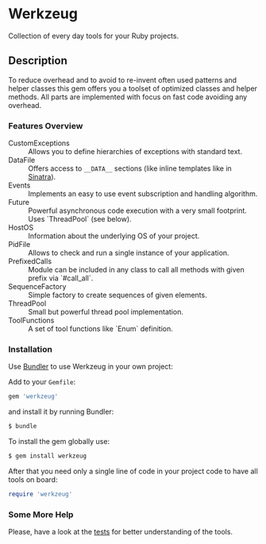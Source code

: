 # Werkzeug

Collection of every day tools for your Ruby projects.

## Description

To reduce overhead and to avoid to re-invent often used patterns and helper classes this gem offers you a toolset of optimized classes and helper methods. All parts are implemented with focus on fast code avoiding any overhead.

### Features Overview

<dl>
  <dt>CustomExceptions</dt>
  <dd>Allows you to define hierarchies of exceptions with standard text.</dd>

  <dt>DataFile</dt>
  <dd>Offers access to <code>__DATA__</code> sections (like inline templates like in <a href="https://github.com/sinatra/sinatra#inline-templates" rel="nofollow">Sinatra</a>).</dd>

  <dt>Events</dt>
  <dd>Implements an easy to use event subscription and handling algorithm.</dd>

  <dt>Future</dt>
  <dd>Powerful asynchronous code execution with a very small footprint. Uses `ThreadPool` (see below).</dd>

  <dt>HostOS</dt>
  <dd>Information about the underlying OS of your project.</dd>

  <dt>PidFile</dt>
  <dd>Allows to check and run a single instance of your application.</dd>

  <dt>PrefixedCalls</dt>
  <dd>Module can be included in any class to call all methods with given prefix via `#call_all`.</dd>

  <dt>SequenceFactory</dt>
  <dd>Simple factory to create sequences of given elements.</dd>

  <dt>ThreadPool</dt>
  <dd>Small but powerful thread pool implementation.</dd>

  <dt>ToolFunctions</dt>
  <dd>A set of tool functions like `Enum` definition.</dd>
</dl>

### Installation

Use [Bundler](http://gembundler.com/) to use Werkzeug in your own project:

Add to your `Gemfile`:

```ruby
gem 'werkzeug'
```

and install it by running Bundler:

```bash
$ bundle
```

To install the gem globally use:

```bash
$ gem install werkzeug
```

After that you need only a single line of code in your project code to have all tools on board:

```ruby
require 'werkzeug'
```

### Some More Help

Please, have a look at the [tests](https://github.com/mblumtritt/werkzeug/blob/master/test) for better understanding of the tools.
